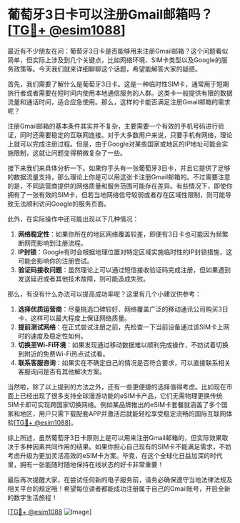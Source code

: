 # 葡萄牙3日卡可以注册Gmail邮箱吗？[[TG💪+ @esim1088](https://t.me/s/esim1088)]

最近有不少朋友在问：葡萄牙3日卡是否能够用来注册Gmail邮箱？这个问题看似简单，但实际上涉及到几个关键点，比如网络环境、SIM卡类型以及Google的服务政策等。今天我们就来详细聊聊这个话题，希望能解答大家的疑惑。

首先，我们需要了解什么是葡萄牙3日卡。这是一种临时性SIM卡，通常用于短期旅行者或者需要在短时间内使用本地通信服务的人群。这类卡一般提供有限的数据流量和通话时间，适合应急使用。那么，这样的卡能否满足注册Gmail邮箱的需求呢？

注册Gmail邮箱的基本条件其实并不复杂，主要需要一个有效的手机号码进行验证，同时还需要稳定的互联网连接。对于大多数用户来说，只要手机有网络，理论上就可以完成注册过程。但是，由于Google对某些国家或地区的IP地址可能会实施限制，这就让问题变得稍微复杂了一些。

接下来我们来具体分析一下。如果你手头有一张葡萄牙3日卡，并且它提供了足够的数据流量支持，那么理论上你是可以用这张卡注册Gmail邮箱的。不过需要注意的是，不同运营商提供的网络质量和服务范围可能存在差异。有些情况下，即使你拥有了一张有效的SIM卡，但若当地网络信号较弱或者存在区域性限制，则可能导致无法顺利访问Google的服务页面。

此外，在实际操作中还可能出现以下几种情况：
1. **网络稳定性**：如果你所在的地区网络覆盖较差，即便有3日卡也可能因为频繁断网而影响到注册流程。
2. **IP封锁**：Google有时会根据地理位置对特定区域实施临时性的IP封锁措施，这可能会影响你的注册尝试。
3. **验证码接收问题**：虽然理论上可以通过短信接收验证码完成注册，但如果遇到发送延迟或者其他技术故障，则可能造成失败。

那么，有没有什么办法可以提高成功率呢？这里有几个小建议供参考：

1. **选择优质运营商**：尽量挑选口碑较好、网络覆盖广泛的移动通讯公司购买3日卡，这样可以最大程度上保证网络质量。
2. **提前测试网络**：在正式尝试注册之前，先检查一下当前设备通过该SIM卡上网时的速度及稳定性如何。
3. **切换至Wi-Fi环境**：如果发现通过移动数据难以顺利完成操作，不妨试着切换到附近的免费Wi-Fi热点试试看。
4. **联系客服咨询**：如果实在不确定自己的情况是否符合要求，可以直接联系相关客服询问是否有其他解决方案。

当然啦，除了以上提到的方法之外，还有一些更便捷的选择值得考虑。比如现在市面上已经出现了很多支持全球漫游功能的eSIM卡产品，它们无需物理更换传统SIM卡即可实现跨国家切换网络。例如某品牌推出的eSIM卡套餐就涵盖了多个国家和地区，用户只需下载配套APP并激活后就能轻松享受稳定流畅的国际互联网体验[[TG💪+ @esim1088](https://t.me/s/esim1088)]。

综上所述，虽然葡萄牙3日卡原则上是可以用来注册Gmail邮箱的，但实际效果取决于多种因素共同作用的结果。如果你担心自己现有的SIM卡不能满足需求，不妨考虑升级为更加灵活高效的eSIM卡方案。毕竟，在这个全球化日益加深的时代里，拥有一张能随时随地保持在线状态的好卡非常重要！

最后再次提醒大家，在尝试任何新的电子服务前，请务必确保遵守当地法律法规及相关平台的规定哦！希望每位读者都能成功注册属于自己的Gmail账号，开启全新的数字生活旅程！

[[TG💪+ @esim1088](https://t.me/s/esim1088) ![Image](https://i.postimg.cc/4NQfJmqS/Snipaste-2025-05-13-00-14-12.png)]
